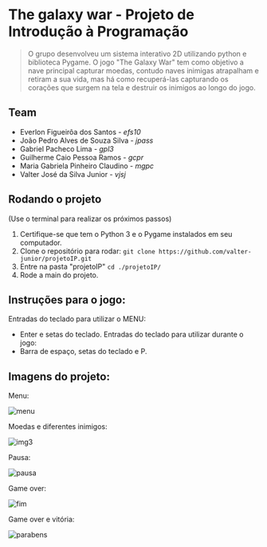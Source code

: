 # The galaxy war - Projeto de Introdução à Programação

>O grupo desenvolveu um sistema interativo 2D utilizando python e biblioteca Pygame. O jogo "The Galaxy War" tem como objetivo a nave principal capturar moedas, contudo naves inimigas atrapalham e retiram a sua vida, mas há como recuperá-las capturando os corações que surgem na tela e destruir os inimigos ao longo do jogo.
>

## Team

- Everlon Figueirôa dos Santos - *efs10*
- João Pedro Alves de Souza Silva - *jpass*
- Gabriel Pacheco Lima - *gpl3*
- Guilherme Caio Pessoa Ramos - *gcpr*
- Maria Gabriela Pinheiro Claudino - *mgpc*
- Valter José da Silva Junior - *vjsj*

## Rodando o projeto

(Use o terminal para realizar os próximos passos)

1. Certifique-se que tem o Python 3 e o Pygame instalados em seu computador.
2. Clone o repositório para rodar:
`git clone https://github.com/valter-junior/projetoIP.git`
3. Entre na pasta "projetoIP"
`cd ./projetoIP/`
4. Rode a main do projeto. 

## Instruções para o jogo:

Entradas do teclado para utilizar o MENU:
- Enter e setas do teclado.
Entradas do teclado para utilizar durante o jogo:
- Barra de espaço, setas do teclado e P. 


## Imagens do projeto:
Menu:

![menu](https://user-images.githubusercontent.com/91145009/146822749-9cb60794-3a31-4b36-a3da-ff6250d9fc65.jpeg)

Moedas e diferentes inimigos: 

![img3](https://user-images.githubusercontent.com/91145009/146822858-c8d025c8-c387-420e-84e4-8eabd0ba44c4.jpeg)

Pausa: 

![pausa](https://user-images.githubusercontent.com/91145009/146822962-2fe09d60-c805-40c9-9120-32282e0043a5.jpeg)

Game over:

![fim](https://user-images.githubusercontent.com/91145009/146823007-cbfdd3bb-976d-4825-9385-f39eea6f3247.jpeg)

Game over e vitória: 

![parabens](https://user-images.githubusercontent.com/91145009/146823085-8eedb5c2-79f9-4ff5-9b5c-3cbb7c2cb178.jpeg)


